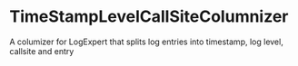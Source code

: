 # TimeStampLevelCallSiteColumnizer
A columizer for LogExpert that splits log entries into timestamp, log level, callsite and entry
